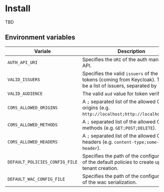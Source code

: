 # Install

TBD

## Environment variables

| Variale                        | Description |
| ------------------------------ | ----------- |
| `AUTH_API_URI`                 | Specifies the `URI` of the auth management API. |
| `VALID_ISSUERS`                | Specifies the valid `issuers` of the auth tokens (coming from Keycloak). This can be a list of issuers, separated by `;`.|
| `VALID_AUDIENCE`               | The valid `aud` value for token verification.|
| `CORS_ALLOWED_ORIGINS`         | A `;` separated list of the allowed CORS origins (e.g. `http://localhost;http://localhost:3000`).|
| `CORS_ALLOWED_METHODS`         | A `;` separated list of the allowed CORS methods (e.g. `GET;POST;DELETE`).|
| `CORS_ALLOWED_HEADERS`         | A `;` separated list of the allowed CORS headers (e.g. `content-type;some-other-header`).|
| `DEFAULT_POLICIES_CONFIG_FILE` | Specifies the path of the configuration file of the default policies to create upon tenant creation.|
| `DEFAULT_WAC_CONFIG_FILE`      | Specifies the path of the configuration file of the wac serialization.|
